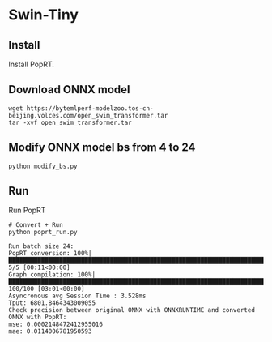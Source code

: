 # Swin-Tiny

## Install

Install PopRT.

## Download ONNX model

```
wget https://bytemlperf-modelzoo.tos-cn-beijing.volces.com/open_swim_transformer.tar
tar -xvf open_swim_transformer.tar
```

## Modify ONNX model bs from 4 to 24

```
python modify_bs.py
```

## Run

Run PopRT

```
# Convert + Run
python poprt_run.py

Run batch size 24:
PopRT conversion: 100%|██████████████████████████████████████████████████████████████████████████████████████████████████| 5/5 [00:11<00:00]
Graph compilation: 100%|█████████████████████████████████████████████████████████████████████████████████████████████| 100/100 [03:01<00:00]
Asyncronous avg Session Time : 3.528ms
Tput: 6801.8464343009055
Check precision between original ONNX with ONNXRUNTIME and converted ONNX with PopRT:
mse: 0.0002148472412955016
mae: 0.0114006781950593
```
